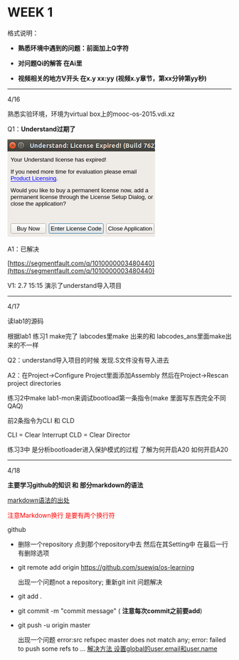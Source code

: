 # WEEK 1

格式说明：

* **熟悉环境中遇到的问题：前面加上Q字符**

* **对问题Qi的解答 在Ai里**

* **视频相关的地方V开头 在x.y xx:yy \(视频x.y章节，第xx分钟第yy秒\)**
- - -

4/16

熟悉实验环境，环境为virtual box上的mooc-os-2015.vdi.xz

Q1：**Understand过期了**

![](/assets/import.png)

A1：已解决

[https://segmentfault.com/q/1010000003480440](https://segmentfault.com/q/1010000003480440)

V1: 2.7 15:15 演示了understand导入项目
- - -

4/17

读lab1的源码

根据lab1 练习1 make完了 labcodes里make 出来的和 labcodes\_ans里面make出来的不一样

Q2：understand导入项目的时候 发现.S文件没有导入进去

A2：在Project-&gt;Configure Project里面添加Assembly 然后在Project-&gt;Rescan project directories

练习2中make lab1-mon来调试bootload第一条指令\(make 里面写东西完全不同QAQ\)

前2条指令为CLI 和 CLD

CLI = Clear Interrupt CLD = Clear Director

练习3中 是分析bootloader进入保护模式的过程 了解为何开启A20 如何开启A20
- - -
4/18

**主要学习github的知识 和 部分markdown的语法**

[markdown语法的出处](https://daringfireball.net/projects/markdown/syntax#header)

<font color="red">注意Markdown换行 是要有两个换行符</font>

github
* 删除一个repository 点到那个repository中去 然后在其Setting中 在最后一行有删除选项

* git remote add origin https://github.com/suewiq/os-learning

	出现一个问题not a repository; 重新git init 问题解决

* git add .

* git commit -m "commit message" \( **注意每次commit之前要add**\)

* git push -u origin master

	出现一个问题 error:src refspec master does not match any; error: failed to push some refs to ...
	[解决方法 设置global的user.email和user.name](https://blog.csdn.net/wangwangwanglichao/article/details/79983262)